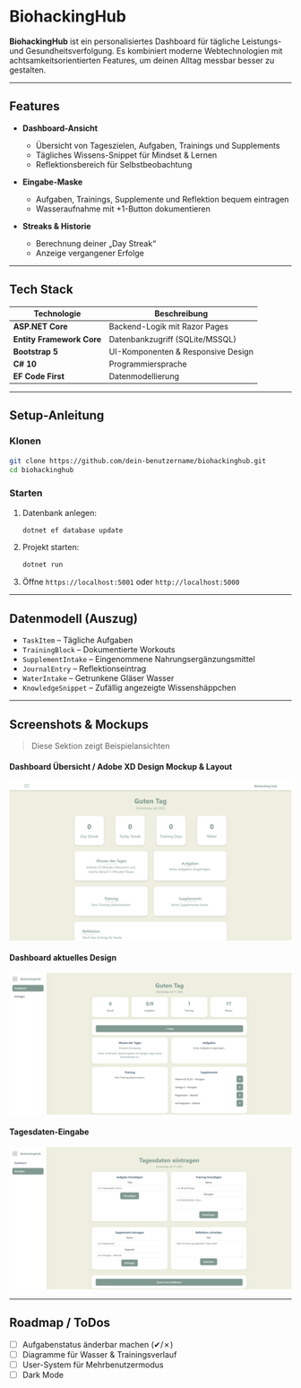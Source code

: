 # BiohackingHub

**BiohackingHub** ist ein personalisiertes Dashboard für tägliche Leistungs- und Gesundheitsverfolgung. Es kombiniert moderne Webtechnologien mit achtsamkeitsorientierten Features, um deinen Alltag messbar besser zu gestalten.

---

## Features

- **Dashboard-Ansicht**
  - Übersicht von Tageszielen, Aufgaben, Trainings und Supplements
  - Tägliches Wissens-Snippet für Mindset & Lernen
  - Reflektionsbereich für Selbstbeobachtung

- **Eingabe-Maske**
  - Aufgaben, Trainings, Supplemente und Reflektion bequem eintragen
  - Wasseraufnahme mit +1-Button dokumentieren

- **Streaks & Historie**
  - Berechnung deiner „Day Streak“
  - Anzeige vergangener Erfolge

---

## Tech Stack

| Technologie       | Beschreibung                           |
|------------------|----------------------------------------|
| **ASP.NET Core** | Backend-Logik mit Razor Pages          |
| **Entity Framework Core** | Datenbankzugriff (SQLite/MSSQL)     |
| **Bootstrap 5**  | UI-Komponenten & Responsive Design     |
| **C# 10**        | Programmiersprache                     |
| **EF Code First**| Datenmodellierung                     |

---

## Setup-Anleitung

### Klonen
```bash
git clone https://github.com/dein-benutzername/biohackinghub.git
cd biohackinghub
````

### Starten

1. Datenbank anlegen:

   ```bash
   dotnet ef database update
   ```

2. Projekt starten:

   ```bash
   dotnet run
   ```

3. Öffne `https://localhost:5001` oder `http://localhost:5000`

---

## Datenmodell (Auszug)

* `TaskItem` – Tägliche Aufgaben
* `TrainingBlock` – Dokumentierte Workouts
* `SupplementIntake` – Eingenommene Nahrungsergänzungsmittel
* `JournalEntry` – Reflektionseintrag
* `WaterIntake` – Getrunkene Gläser Wasser
* `KnowledgeSnippet` – Zufällig angezeigte Wissenshäppchen

---

## Screenshots & Mockups
> Diese Sektion zeigt Beispielansichten

#### Dashboard Übersicht / Adobe XD Design Mockup & Layout 
![Dashboard](https://github.com/W3Tx/BioHacking-Hub/blob/main/DailyPerformanceDashboard/Assets/images/screenshots/Dashboard_XD.png)

#### Dashboard aktuelles Design
![Dashboard](https://github.com/W3Tx/BioHacking-Hub/blob/main/DailyPerformanceDashboard/Assets/images/screenshots/Dashboard.png)

#### Tagesdaten-Eingabe
![Tagesdaten](https://github.com/W3Tx/BioHacking-Hub/blob/main/DailyPerformanceDashboard/Assets/images/screenshots/Tagesdaten.png)

---

## Roadmap / ToDos

* [ ] Aufgabenstatus änderbar machen (✔/✗)
* [ ] Diagramme für Wasser & Trainingsverlauf
* [ ] User-System für Mehrbenutzermodus
* [ ] Dark Mode

```
